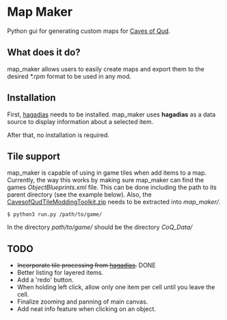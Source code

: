 Map Maker
================================================================================

Python gui for generating custom maps for [Caves of Qud](http://www.cavesofqud.com/).


What does it do?
--------------------------------------------------------------------------------

map_maker allows users to easily create maps and export them to the desired _*.rpm_ 
format to be used in any mod.

Installation
--------------------------------------------------------------------------------

First, [hagadias](https://github.com/TrashMonks/hagadias) needs to be installed. 
map\_maker uses **hagadias** as a data source to display information about a 
selected item.

After that, no installation is required.


Tile support
--------------------------------------------------------------------------------

map_maker is capable of using in game tiles when add items to a map. Currently, 
the way this works by making sure map_maker can find the games _ObjectBlueprints.xml_ 
file. This can be done including the path to its parent directory (see the example 
below). Also, the [CavesofQudTileModdingToolkit.zip](https://www.dropbox.com/s/g8coebnzoqfema9/CavesofQudTileModdingToolkit.zip?dl=0) needs to be extracted into _map\_maker/_.

```
$ python3 run.py /path/to/game/
```
In the directory _path/to/game/_ should be the directory _CoQ\_Data/_

TODO
--------------------------------------------------------------------------------

* ~~Incorporate tile processing from [hagadias](https://github.com/TrashMonks/hagadias).~~ DONE
* Better listing for layered items.
* Add a 'redo' button.
* When holding left click, allow only one item per cell until you leave the cell.
* Finalize zooming and panning of main canvas.
* Add neat info feature when clicking on an object.
